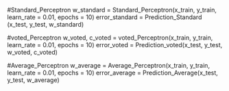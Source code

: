 #Standard_Perceptron
w_standard = Standard_Perceptron(x_train, y_train, learn_rate = 0.01, epochs = 10)
error_standard = Prediction_Standard (x_test, y_test, w_standard)

#voted_Perceptron
w_voted, c_voted = voted_Perceptron(x_train, y_train, learn_rate = 0.01, epochs = 10)
error_voted = Prediction_voted(x_test, y_test, w_voted, c_voted)

#Average_Perceptron
w_average = Average_Perceptron(x_train, y_train, learn_rate = 0.01, epochs = 10)
error_average =  Prediction_Average(x_test, y_test, w_average)
